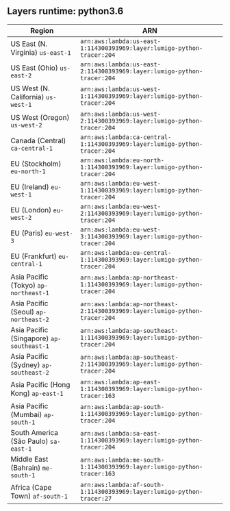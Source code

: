 Layers runtime: python3.6
----
| Region | ARN |
| --- | --- |
|US East (N. Virginia)  `us-east-1`|`arn:aws:lambda:us-east-1:114300393969:layer:lumigo-python-tracer:204`|
|US East (Ohio)  `us-east-2`|`arn:aws:lambda:us-east-2:114300393969:layer:lumigo-python-tracer:204`|
|US West (N. California)  `us-west-1`|`arn:aws:lambda:us-west-1:114300393969:layer:lumigo-python-tracer:204`|
|US West (Oregon)  `us-west-2`|`arn:aws:lambda:us-west-2:114300393969:layer:lumigo-python-tracer:204`|
|Canada (Central)  `ca-central-1`|`arn:aws:lambda:ca-central-1:114300393969:layer:lumigo-python-tracer:204`|
|EU (Stockholm)  `eu-north-1`|`arn:aws:lambda:eu-north-1:114300393969:layer:lumigo-python-tracer:204`|
|EU (Ireland)  `eu-west-1`|`arn:aws:lambda:eu-west-1:114300393969:layer:lumigo-python-tracer:204`|
|EU (London)  `eu-west-2`|`arn:aws:lambda:eu-west-2:114300393969:layer:lumigo-python-tracer:204`|
|EU (Paris)  `eu-west-3`|`arn:aws:lambda:eu-west-3:114300393969:layer:lumigo-python-tracer:204`|
|EU (Frankfurt)  `eu-central-1`|`arn:aws:lambda:eu-central-1:114300393969:layer:lumigo-python-tracer:204`|
|Asia Pacific (Tokyo)  `ap-northeast-1`|`arn:aws:lambda:ap-northeast-1:114300393969:layer:lumigo-python-tracer:204`|
|Asia Pacific (Seoul)  `ap-northeast-2`|`arn:aws:lambda:ap-northeast-2:114300393969:layer:lumigo-python-tracer:204`|
|Asia Pacific (Singapore)  `ap-southeast-1`|`arn:aws:lambda:ap-southeast-1:114300393969:layer:lumigo-python-tracer:204`|
|Asia Pacific (Sydney)  `ap-southeast-2`|`arn:aws:lambda:ap-southeast-2:114300393969:layer:lumigo-python-tracer:204`|
|Asia Pacific (Hong Kong)  `ap-east-1`|`arn:aws:lambda:ap-east-1:114300393969:layer:lumigo-python-tracer:163`|
|Asia Pacific (Mumbai)  `ap-south-1`|`arn:aws:lambda:ap-south-1:114300393969:layer:lumigo-python-tracer:204`|
|South America (São Paulo)  `sa-east-1`|`arn:aws:lambda:sa-east-1:114300393969:layer:lumigo-python-tracer:204`|
|Middle East (Bahrain)  `me-south-1`|`arn:aws:lambda:me-south-1:114300393969:layer:lumigo-python-tracer:163`|
|Africa (Cape Town)  `af-south-1`|`arn:aws:lambda:af-south-1:114300393969:layer:lumigo-python-tracer:27`|
